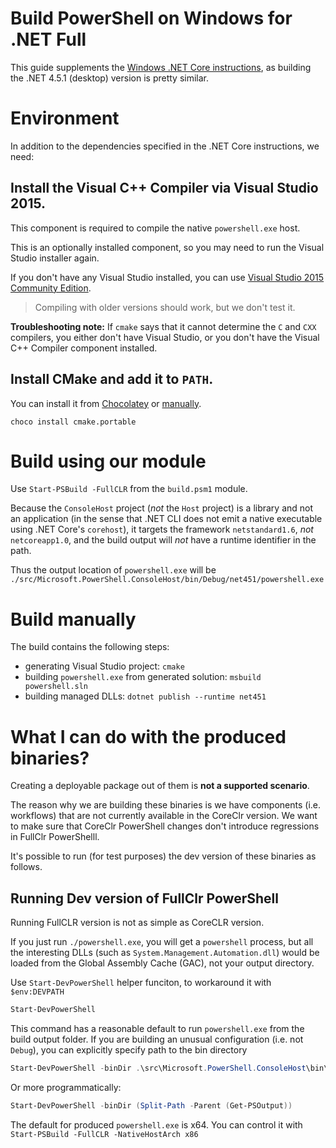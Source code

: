 Build PowerShell on Windows for .NET Full
=========================================

This guide supplements the
[Windows .NET Core instructions](./windows-core.md), as building the
.NET 4.5.1 (desktop) version is pretty similar.

Environment
===========

In addition to the dependencies specified in the .NET Core
instructions, we need:

Install the Visual C++ Compiler via Visual Studio 2015.
-------------------------------------------------------

This component is required to compile the native `powershell.exe` host.

This is an optionally installed component, so you may need to run the
Visual Studio installer again.

If you don't have any Visual Studio installed, you can use
[Visual Studio 2015 Community Edition][vs].

> Compiling with older versions should work, but we don't test it.

**Troubleshooting note:** If `cmake` says that it cannot determine the
`C` and `CXX` compilers, you either don't have Visual Studio, or you
don't have the Visual C++ Compiler component installed.

[vs]: https://www.visualstudio.com/en-us/products/visual-studio-community-vs.aspx

Install CMake and add it to `PATH`.
-----------------------------------

You can install it from [Chocolatey][] or [manually][].

```
choco install cmake.portable
```

[Chocolatey]: https://chocolatey.org/packages/cmake.portable
[manually]: https://cmake.org/download/

Build using our module
======================

Use `Start-PSBuild -FullCLR` from the `build.psm1`
module.

Because the `ConsoleHost` project (*not* the `Host` project) is a
library and not an application (in the sense that .NET CLI does not
emit a native executable using .NET Core's `corehost`), it targets the
framework `netstandard1.6`, *not* `netcoreapp1.0`, and the build
output will *not* have a runtime identifier in the path.

Thus the output location of `powershell.exe` will be
`./src/Microsoft.PowerShell.ConsoleHost/bin/Debug/net451/powershell.exe`

Build manually
==============

The build contains the following steps:

- generating Visual Studio project: `cmake`
- building `powershell.exe` from generated solution: `msbuild
  powershell.sln`
- building managed DLLs: `dotnet publish --runtime net451`


What I can do with the produced binaries?
=========================================

Creating a deployable package out of them is **not a supported scenario**.

The reason why we are building these binaries is
we have components (i.e. workflows) that are not currently available in the CoreClr version.
We want to make sure that CoreClr PowerShell changes don't introduce regressions in FullClr PowerShelll.

It's possible to run (for test purposes) the dev version of these binaries as follows.

Running Dev version of FullClr PowerShell
-----------------------------------------

Running FullCLR version is not as simple as CoreCLR version.

If you just run `./powershell.exe`, you will get a `powershell`
process, but all the interesting DLLs (such as
`System.Management.Automation.dll`) would be loaded from the Global
Assembly Cache (GAC), not your output directory.

Use `Start-DevPowerShell` helper funciton, to workaround it with `$env:DEVPATH`

```powershell
Start-DevPowerShell
```

This command has a reasonable default to run `powershell.exe` from the build output folder.
If you are building an unusual configuration (i.e. not `Debug`), you can explicitly specify path to the bin directory

```powershell
Start-DevPowerShell -binDir .\src\Microsoft.PowerShell.ConsoleHost\bin\Debug\net451
```

Or more programmatically:

```powershell
Start-DevPowerShell -binDir (Split-Path -Parent (Get-PSOutput))
```

The default for produced `powershell.exe` is x64.
You can control it with `Start-PSBuild -FullCLR -NativeHostArch x86`

